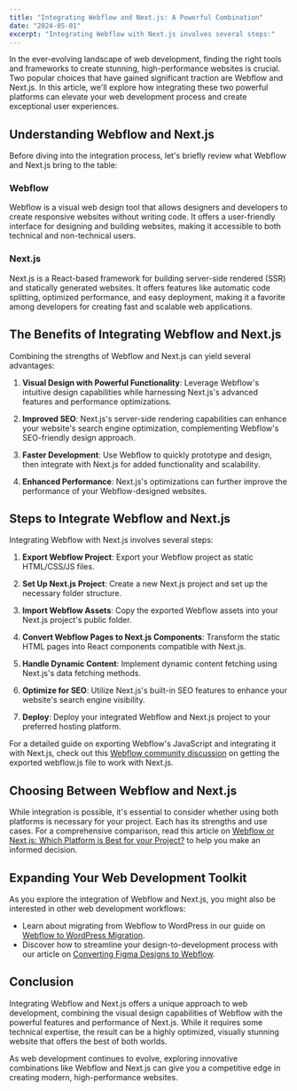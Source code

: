 ```yaml
---
title: "Integrating Webflow and Next.js: A Powerful Combination"
date: "2024-05-01"
excerpt: "Integrating Webflow with Next.js involves several steps:"
---
```


In the ever-evolving landscape of web development, finding the right tools and frameworks to create stunning, high-performance websites is crucial. Two popular choices that have gained significant traction are Webflow and Next.js. In this article, we'll explore how integrating these two powerful platforms can elevate your web development process and create exceptional user experiences.

## Understanding Webflow and Next.js

Before diving into the integration process, let's briefly review what Webflow and Next.js bring to the table:

### Webflow

Webflow is a visual web design tool that allows designers and developers to create responsive websites without writing code. It offers a user-friendly interface for designing and building websites, making it accessible to both technical and non-technical users.

### Next.js

Next.js is a React-based framework for building server-side rendered (SSR) and statically generated websites. It offers features like automatic code splitting, optimized performance, and easy deployment, making it a favorite among developers for creating fast and scalable web applications.

## The Benefits of Integrating Webflow and Next.js

Combining the strengths of Webflow and Next.js can yield several advantages:

1. **Visual Design with Powerful Functionality**: Leverage Webflow's intuitive design capabilities while harnessing Next.js's advanced features and performance optimizations.

2. **Improved SEO**: Next.js's server-side rendering capabilities can enhance your website's search engine optimization, complementing Webflow's SEO-friendly design approach.

3. **Faster Development**: Use Webflow to quickly prototype and design, then integrate with Next.js for added functionality and scalability.

4. **Enhanced Performance**: Next.js's optimizations can further improve the performance of your Webflow-designed websites.

## Steps to Integrate Webflow and Next.js

Integrating Webflow with Next.js involves several steps:

1. **Export Webflow Project**: Export your Webflow project as static HTML/CSS/JS files.

2. **Set Up Next.js Project**: Create a new Next.js project and set up the necessary folder structure.

3. **Import Webflow Assets**: Copy the exported Webflow assets into your Next.js project's public folder.

4. **Convert Webflow Pages to Next.js Components**: Transform the static HTML pages into React components compatible with Next.js.

5. **Handle Dynamic Content**: Implement dynamic content fetching using Next.js's data fetching methods.

6. **Optimize for SEO**: Utilize Next.js's built-in SEO features to enhance your website's search engine visibility.

7. **Deploy**: Deploy your integrated Webflow and Next.js project to your preferred hosting platform.

For a detailed guide on exporting Webflow's JavaScript and integrating it with Next.js, check out this [Webflow community discussion](https://discourse.webflow.com/t/getting-exported-webflow-js-file-to-work-w-next-js/133245) on getting the exported webflow.js file to work with Next.js.

## Choosing Between Webflow and Next.js

While integration is possible, it's essential to consider whether using both platforms is necessary for your project. Each has its strengths and use cases. For a comprehensive comparison, read this article on [Webflow or Next.js: Which Platform is Best for your Project?](https://www.sarvadhi.com/blogs/webflow-vs-next-js) to help you make an informed decision.

## Expanding Your Web Development Toolkit

As you explore the integration of Webflow and Next.js, you might also be interested in other web development workflows:

- Learn about migrating from Webflow to WordPress in our guide on [Webflow to WordPress Migration](https://www.webflowtonextjsconverter.com/blog/webflow-to-wordpress-migration).
- Discover how to streamline your design-to-development process with our article on [Converting Figma Designs to Webflow](https://www.webflowtonextjsconverter.com/blog/convert-figma-to-webflow).

## Conclusion

Integrating Webflow and Next.js offers a unique approach to web development, combining the visual design capabilities of Webflow with the powerful features and performance of Next.js. While it requires some technical expertise, the result can be a highly optimized, visually stunning website that offers the best of both worlds.

As web development continues to evolve, exploring innovative combinations like Webflow and Next.js can give you a competitive edge in creating modern, high-performance websites.
